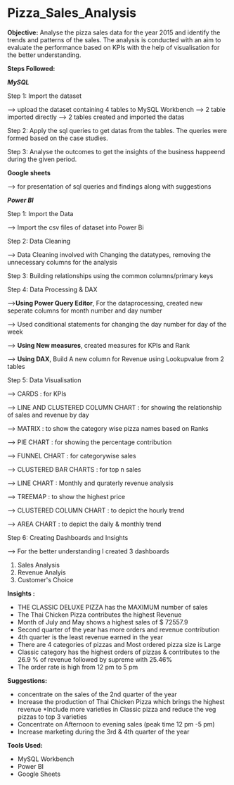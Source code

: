 # Pizza_Sales_Analysis

**Objective:** Analyse the pizza sales data for the year 2015 and identify the trends and patterns of the sales. The analysis is conducted with an aim to evaluate the performance based on KPIs with the help of visualisation for the better understanding.

**Steps Followed:**

**_MySQL_**

Step 1: Import the dataset

  --> upload the dataset containing 4 tables to MySQL Workbench
  --> 2 table imported directly
  --> 2 tables created and imported the datas

Step 2: Apply the sql queries to get datas from the tables. The queries were formed based on the case studies.

Step 3: Analyse the outcomes to get the insights of the business happeend during the given period.

**Google sheets**

--> for presentation of sql queries and findings along with suggestions 

**_Power BI_**

Step 1: Import the Data

  --> Import the csv files of dataset into Power Bi

Step 2: Data Cleaning

  --> Data Cleaning involved with Changing the datatypes, removing the unnecessary columns for the analysis

Step 3: Building relationships using the common columns/primary keys

Step 4: Data Processing & DAX

  -->**Using Power Query Editor**, For the dataprocessing, created new seperate columns for month number and day number

  --> Used conditional statements for changing the day number for day of the week

  --> **Using New measures**, created measures for KPIs and Rank

  --> **Using DAX**, Build A new column for Revenue using Lookupvalue from 2 tables

Step 5: Data Visualisation

  --> CARDS : for KPIs

  --> LINE AND CLUSTERED COLUMN CHART : for showing the relationship of sales and revenue by day

  --> MATRIX : to show the category wise pizza names based on Ranks

  --> PIE CHART : for showing the percentage contribution

  --> FUNNEL CHART : for categorywise sales

  --> CLUSTERED BAR CHARTS : for top n sales

  --> LINE CHART : Monthly and quraterly revenue analysis

  --> TREEMAP : to show the highest price
  
  --> CLUSTERED COLUMN CHART :  to depict the hourly trend

  --> AREA CHART : to depict the daily & monthly trend

Step 6: Creating Dashboards and Insights

--> For the better understanding I created 3 dashboards
1. Sales Analysis
2. Revenue Analyis
3. Customer's Choice
   

**Insights :**
* THE CLASSIC DELUXE PIZZA has the MAXIMUM number of sales
* The Thai Chicken Pizza contributes the highest Revenue
* Month of July and May shows a highest sales of $ 72557.9
* Second quarter of the year has more orders and revenue contribution 
* 4th quarter is the least revenue earned in the year
* There are 4 categories of pizzas and Most ordered pizza size is Large
* Classic category has the highest orders of pizzas & contributes to the 26.9 % of revenue followed by supreme with 25.46%
* The order rate is high from 12 pm to 5 pm

**Suggestions:**
* concentrate on the sales of the 2nd quarter of the year
* Increase the production of Thai Chicken Pizza which brings the highest revenue 
*Include more varieties in Classic pizza and reduce the veg pizzas to top 3 varieties
* Concentrate on Afternoon to evening sales (peak time 12 pm -5 pm)
* Increase marketing during the 3rd & 4th quarter of the year

**Tools Used:**
* MySQL Workbench
* Power BI
* Google Sheets




  

